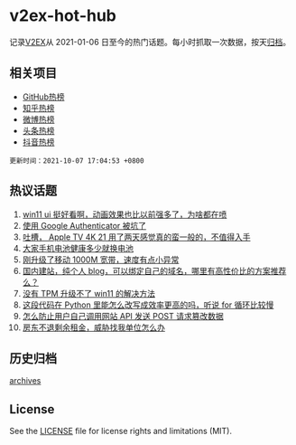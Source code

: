 # v2ex-hot-hub

 记录[V2EX](https://www.v2ex.com/)从 2021-01-06 日至今的热门话题。每小时抓取一次数据，按天[归档](archives)。
 
 ## 相关项目

- [GitHub热榜](https://github.com/lonnyzhang423/github-hot-hub)
- [知乎热榜](https://github.com/lonnyzhang423/zhihu-hot-hub)
- [微博热榜](https://github.com/lonnyzhang423/weibo-hot-hub)
- [头条热榜](https://github.com/lonnyzhang423/toutiao-hot-hub)
- [抖音热榜](https://github.com/lonnyzhang423/douyin-hot-hub)


 `更新时间：2021-10-07 17:04:53 +0800`

## 热议话题

1. [win11 ui 挺好看啊，动画效果也比以前强多了，为啥都在喷](https://www.v2ex.com/t/806160)
1. [使用 Google Authenticator 被坑了](https://www.v2ex.com/t/806112)
1. [吐槽， Apple TV 4K 21 用了两天感觉真的蛮一般的，不值得入手](https://www.v2ex.com/t/806189)
1. [大家手机电池健康多少就换电池](https://www.v2ex.com/t/806103)
1. [刚升级了移动 1000M 宽带，速度有点小异常](https://www.v2ex.com/t/806095)
1. [国内建站，纯个人 blog，可以绑定自己的域名，哪里有高性价比的方案推荐么？](https://www.v2ex.com/t/806114)
1. [没有 TPM 升级不了 win11 的解决方法](https://www.v2ex.com/t/806097)
1. [这段代码在 Python 里能怎么改写成效率更高的吗，听说 for 循环比较慢](https://www.v2ex.com/t/806172)
1. [怎么防止用户自己调用网站 API 发送 POST 请求篡改数据](https://www.v2ex.com/t/806211)
1. [房东不退剩余租金，威胁找我单位怎么办](https://www.v2ex.com/t/806124)

## 历史归档

[archives](archives)

## License

See the [LICENSE](LICENSE) file for license rights and limitations (MIT).
